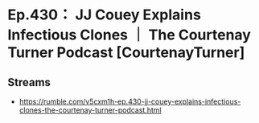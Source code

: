 # Ep.430： JJ Couey Explains Infectious Clones  ｜  The Courtenay Turner Podcast [CourtenayTurner]

## Streams
- https://rumble.com/v5cxm1h-ep.430-jj-couey-explains-infectious-clones-the-courtenay-turner-podcast.html

